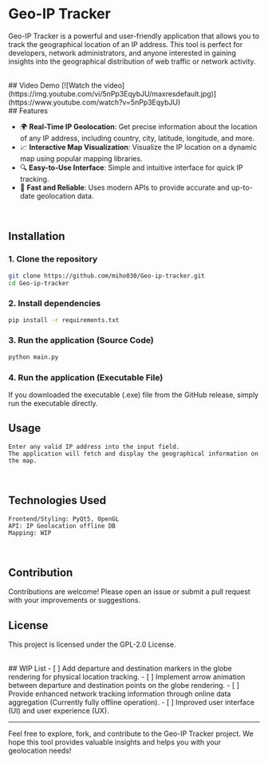 # Geo-IP Tracker
Geo-IP Tracker is a powerful and user-friendly application that allows you to track the geographical location of an IP address. This tool is perfect for developers, network administrators, and anyone interested in gaining insights into the geographical distribution of web traffic or network activity.

</br>
## Video Demo
[![Watch the video](https://img.youtube.com/vi/5nPp3EqybJU/maxresdefault.jpg)](https://www.youtube.com/watch?v=5nPp3EqybJU)

</br>
## Features

- 🌍 **Real-Time IP Geolocation**: Get precise information about the location of any IP address, including country, city, latitude, longitude, and more.
- 📈 **Interactive Map Visualization**: Visualize the IP location on a dynamic map using popular mapping libraries.
- 🔍 **Easy-to-Use Interface**: Simple and intuitive interface for quick IP tracking.
- 🚀 **Fast and Reliable**: Uses modern APIs to provide accurate and up-to-date geolocation data.

</br>

## Installation
### 1. Clone the repository
```bash
git clone https://github.com/miho030/Geo-ip-tracker.git
cd Geo-ip-tracker
```

### 2. Install dependencies
```bash
pip install -r requirements.txt
```

### 3. Run the application (Source Code)
```bash
python main.py
```

### 4. Run the application (Executable File)
If you downloaded the executable (.exe) file from the GitHub release, simply run the executable directly.

## Usage
    Enter any valid IP address into the input field.
    The application will fetch and display the geographical information on the map.

</br>

## Technologies Used
    Frontend/Styling: PyQt5, OpenGL
    API: IP Geolocation offline DB
    Mapping: WIP
</br>

## Contribution
  Contributions are welcome! Please open an issue or submit a pull request with your improvements or suggestions.
</br>

## License
  This project is licensed under the GPL-2.0 License.

</br>
## WIP List
- [ ] Add departure and destination markers in the globe rendering for physical location tracking.
- [ ] Implement arrow animation between departure and destination points on the globe rendering.
- [ ] Provide enhanced network tracking information through online data aggregation (Currently fully offline operation).
- [ ] Improved user interface (UI) and user experience (UX).

* * *

Feel free to explore, fork, and contribute to the Geo-IP Tracker project. We hope this tool provides valuable insights and helps you with your geolocation needs!
